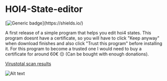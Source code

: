 # HOI4-State-editor
[![Generic badge](https://img.shields.io/badge/Alpha-v0.2.0-rgb(51,204,51).svg)](https://shields.io/)

A first release of a simple program that helps you edit hoi4 states.
This program doesnt have a certificate, so you will have to click 
"Keep anyway" when download finishes and also click "Trust this program" before installing it.
For this program to become a trusted one I would need to buy a certificate for around 60€ 😔 
(Can be bought with enough donations).

[Virustotal scan results](https://www.virustotal.com/gui/file/ab391730d008603e1d207e655a7016e0786a4e521167a5edb6cc23b00a63d9e7/detection)

![Alt text](https://i.imgur.com/ECZsRLC.png "How it looks like right now")
